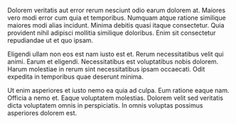 Dolorem veritatis aut error rerum nesciunt odio earum dolorem at. Maiores vero modi error cum quia et temporibus. Numquam atque ratione similique maiores modi alias incidunt. Minima debitis quasi itaque consectetur. Quia provident nihil adipisci mollitia similique doloribus. Enim sit consectetur repudiandae ut et quo ipsam.
 Eligendi ullam non eos est nam iusto est et. Rerum necessitatibus velit qui animi. Earum et eligendi. Necessitatibus est voluptatibus nobis dolorem. Harum molestiae in rerum sint necessitatibus ipsam occaecati. Odit expedita in temporibus quae deserunt minima.
 Ut enim asperiores et iusto nemo ea quia ad culpa. Eum ratione eaque nam. Officia a nemo et. Eaque voluptatem molestias. Dolorem velit sed veritatis dicta voluptatem omnis in perspiciatis. In omnis voluptas possimus asperiores dolorem est.